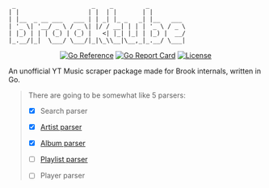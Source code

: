 ```
 _                     _    _         _
| |                   | |  | |       | |
| |__  _ __ ___   ___ | | _| |_ _   _| |__   ___
| '_ \| '__/ _ \ / _ \| |/ / __| | | | '_ \ / _ \
| |_) | | | (_) | (_) |   <| |_| |_| | |_) |  __/
|_.__/|_|  \___/ \___/|_|\_\\__|\__,_|_.__/ \___|
```

<div align="center">

[![Go Reference](https://pkg.go.dev/badge/github.com/ghoshRitesh12/brooktube.svg)](https://pkg.go.dev/github.com/ghoshRitesh12/brooktube)
[![Go Report Card](https://goreportcard.com/badge/github.com/ghoshRitesh12/brooktube)](https://goreportcard.com/report/github.com/ghoshRitesh12/brooktube)
[![License](https://img.shields.io/badge/License-MIT-blue.svg)](https://github.com/ghoshRitesh12/brooktube/blob/main/LICENSE)

</div>

An unofficial YT Music scraper package made for Brook internals, written in Go.

> There are going to be somewhat like 5 parsers:
>
> - [x] Search parser
>
> - [x] [Artist parser](https://music.youtube.com/channel/UCedvOgsKFzcK3hA5taf3KoQ)
>
> - [x] [Album parser](https://music.youtube.com/playlist?list=OLAK5uy_kkypLq7TlpT3uYdH3MbuHDiF2J3u-BRjc)
>
> - [ ] [Playlist parser](https://music.youtube.com/playlist?list=PLtwDCqqblBclwxAvPP0lTN56iWBjshBv7)
>
> - [ ] Player parser
